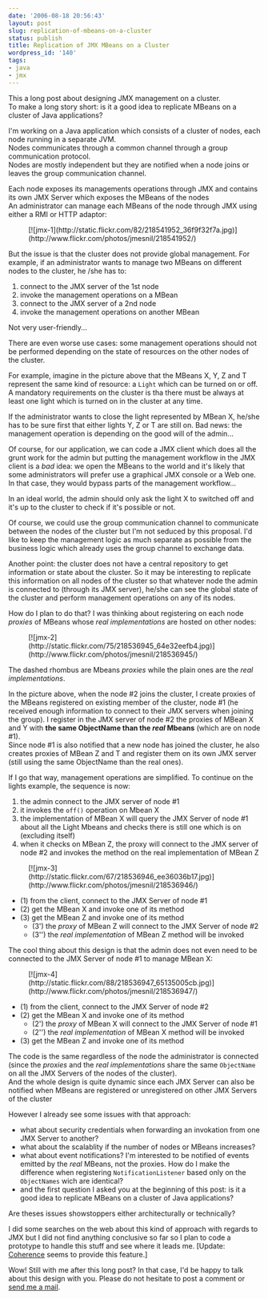 ```yaml
---
date: '2006-08-18 20:56:43'
layout: post
slug: replication-of-mbeans-on-a-cluster
status: publish
title: Replication of JMX MBeans on a Cluster
wordpress_id: '140'
tags:
- java
- jmx
---
```


This a long post about designing JMX management on a cluster.  
To make a long story short: is it a good idea to replicate MBeans on a cluster
of Java applications?

I'm working on a Java application which consists of a cluster of nodes, each node 
running in a separate JVM.  
Nodes communicates through a common channel through a group communication protocol.  
Nodes are mostly independent but they are notified when a node joins or leaves 
the group communication channel.

Each node exposes its managements operations through JMX and contains its own JMX Server which exposes the MBeans of the nodes  
An administrator can manage each MBeans of the node through JMX using either a RMI or HTTP adaptor:

<figure style="max-width: 500px;">
[![jmx-1](http://static.flickr.com/82/218541952_36f9f32f7a.jpg)](http://www.flickr.com/photos/jmesnil/218541952/)
</figure>

But the issue is that the cluster does not provide global management.
For example, if an administrator wants to manage two MBeans on different nodes to the cluster, he /she has to:

1. connect to the JMX server of the 1st node
2. invoke the management operations on a MBean
3. connect to the JMX server of a 2nd node
4. invoke the management operations on another MBean

Not very user-friendly...

There are even worse use cases: some management operations should not be
performed depending on the state of resources on the other nodes of the cluster.

For example, imagine in the picture above that the MBeans X, Y, Z and T represent
the same kind of resource: a `Light` which can be turned on or off.  
A mandatory requirements on the cluster is tha there must be always at least one 
light which is turned on in the cluster at any time.

If the administrator wants to close the light represented by MBean X, he/she
has to be sure first that either lights Y, Z or T are still on.
Bad news: the management operation is depending on the good will of the admin...

Of course, for our application, we can code a JMX client which does all the grunt work
for the admin but putting the management workflow in the JMX client is a *bad* idea:
we open the MBeans to the world and it's likely that some administrators will
prefer use a graphical JMX console or a Web one. In that case, they would bypass
parts of the management workflow... 

In an ideal world, the admin should only ask the light X to switched off and it's
up to the cluster to check if it's possible or not.

Of course, we could use the group communication channel to communicate between
the nodes of the cluster but I'm not seduced by this proposal. I'd like to keep
the management logic as much separate as possible from the business logic which
already uses the group channel to exchange data.

Another point: the cluster does not have a central repository to get information
or state about the cluster. So it may be interesting to replicate this information
on all nodes of the cluster so that whatever node the admin is connected to (through
its JMX server), he/she can see the global state of the cluster and perform management
operations on any of its nodes.

How do I plan to do that?
I was thinking about registering on each node *proxies* of MBeans whose *real implementations*  are hosted
on other nodes:

<figure style="max-width: 500px;">
[![jmx-2](http://static.flickr.com/75/218536945_64e32eefb4.jpg)](http://www.flickr.com/photos/jmesnil/218536945/)
</figure>

The dashed rhombus are Mbeans *proxies* while the plain ones are the *real implementations*.

In the picture above, when the node #2 joins the cluster, I create proxies of the
MBeans registered on existing member of the cluster, node #1 (he received enough information
to connect to their JMX servers when joining the group). I register in
the JMX server of node #2 the proxies of MBean X and Y with __the same ObjectName
than the *real* Mbeans__ (which are on node #1).  
Since node #1 is also notified that a new node has joined the cluster, he also creates proxies
of MBean Z and T and register them on its own JMX server (still using the same ObjectName than
the real ones).

If I go that way, management operations are simplified.
To continue on the lights example, the sequence is now:

1. the admin connect to the JMX server of node #1
2. it invokes the `off()` operation on Mbean X
3. the implementation of MBean X will query the JMX Server of node #1 about all the Light Mbeans and checks there is still one which is on (excluding itself)
4. when it checks on MBean Z, the proxy will connect to the JMX server of node #2 and invokes the method on the real implementation of MBean Z

<figure style="max-width: 500px;">
[![jmx-3](http://static.flickr.com/67/218536946_ee36036b17.jpg)](http://www.flickr.com/photos/jmesnil/218536946/)
</figure>

* (1) from the client, connect to the JMX Server of node #1
* (2) get the MBean X and invoke one of its method
* (3) get the MBean Z and invoke one of its method
   * (3') the *proxy* of MBean Z will connect to the JMX Server of node #2
   * (3'') the *real implementation* of  MBean Z method will be invoked 

The cool thing about this design is that the admin does not even need to be connected to the JMX Server of node #1 to manage MBean X:

<figure style="max-width: 500px;">
[![jmx-4](http://static.flickr.com/88/218536947_65135005cb.jpg)](http://www.flickr.com/photos/jmesnil/218536947/)
</figure>

* (1) from the client, connect to the JMX Server of node #2
* (2) get the MBean X and invoke one of its method
   * (2') the *proxy* of MBean X will connect to the JMX Server of node #1
   * (2'') the *real implementation* of MBean X method will be invoked
* (3) get the MBean Z and invoke one of its method

The code is the same regardless of the node the administrator is connected (since the *proxies* and the *real implementations*
share the same `ObjectName` on all the JMX Servers of the nodes of the cluster).  
And the whole design is quite dynamic since each JMX Server can also be notified when MBeans are registered or unregistered on other JMX Servers of the cluster

However I already see some issues with that approach:

* what about security credentials when forwarding an invokation from one JMX Server to another?
* what about the scalablity if the number of nodes or MBeans increases?
* what about event notifications? I'm interested to be notified of events emitted by the *real* MBeans, not the proxies. How do I make the difference when registering `NotificationListener` based only on the `ObjectNames` wich are identical?
* and the first question I asked you at the beginning of this post: is it a good idea to replicate MBeans on a cluster
of Java applications?

Are theses issues showstoppers either architecturally or technically?

I did some searches on the web about this kind of approach with regards to JMX but
I did not find anything conclusive so far so I plan to code a prototype to handle this stuff and see where it leads me.
[Update: [Coherence](http://wiki.tangosol.com/display/COH32UG/Managing+Coherence+using+JMX) seems to provide this feature.] 

Wow! Still with me after this long post? In that case, I'd be happy to talk about this design with you.
Please do not hesitate to post a comment or [send me a mail](mailto:jmesnil@gmail.com).
